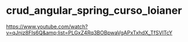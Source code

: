 # crud_angular_spring_curso_loianer
https://www.youtube.com/watch?v=qJnjz8FIs6Q&amp;list=PLGxZ4Rq3BOBpwaVgAPxTxhdX_TfSVlTcY
